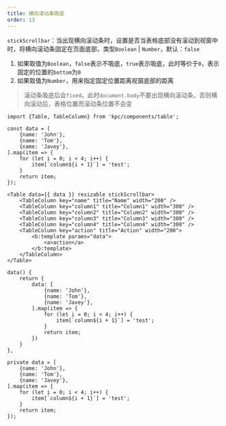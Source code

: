 ```yaml
---
title: 横向滚动条吸底
order: 13
---
```


`stickScrollbar`：当出现横向滚动条时，设置是否当表格底部没有滚动到视窗中时，将横向滚动条固定在页面底部，类型`Boolean` | `Number`，默认：`false`

1. 如果取值为`Boolean`，`false`表示不吸底，`true`表示吸底，此时等价于`0`，表示固定的位置的`bottom`为`0`
2. 如果取值为`Number`，用来指定固定位置距离视窗底部的距离

> 滚动条吸底后会`fixed`，此时`document.body`不要出现横向滚动条，否则横向滚动后，表格位置而滚动条位置不会变

```vdt
import {Table, TableColumn} from 'kpc/components/table';

const data = [
    {name: 'John'},
    {name: 'Tom'},
    {name: 'Javey'},
].map(item => {
    for (let i = 0; i < 4; i++) {
        item[`column${i + 1}`] = 'test';
    }
    return item;
});

<Table data={{ data }} resizable stickScrollbar>
    <TableColumn key="name" title="Name" width="200" />
    <TableColumn key="column1" title="Column1" width="300" />
    <TableColumn key="column2" title="Column2" width="300" />
    <TableColumn key="column3" title="Column3" width="300" />
    <TableColumn key="column4" title="Column4" width="300" />
    <TableColumn key="action" title="Action" width="200">
        <b:template params="data">
            <a>action</a>
        </b:template>
    </TableColumn>
</Table>
```

```vue-data
data() {
    return {
        data: [
            {name: 'John'},
            {name: 'Tom'},
            {name: 'Javey'},
        ].map(item => {
            for (let i = 0; i < 4; i++) {
                item[`column${i + 1}`] = 'test';
            }
            return item;
        })
    }
},
```

```angular-properties
private data = [
    {name: 'John'},
    {name: 'Tom'},
    {name: 'Javey'},
].map(item => {
    for (let i = 0; i < 4; i++) {
        item[`column${i + 1}`] = 'test';
    }
    return item;
});
```
